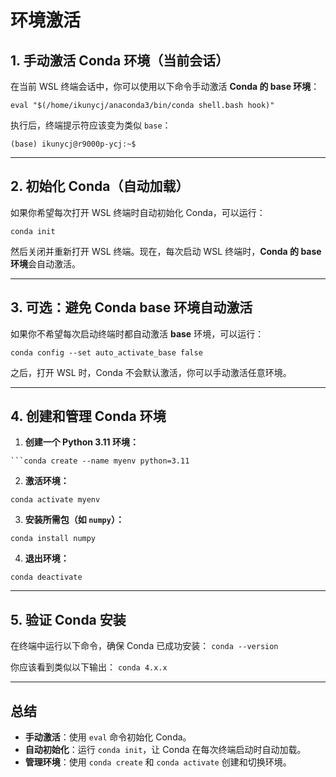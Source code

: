 # 环境激活
## **1. 手动激活 Conda 环境（当前会话）**

在当前 WSL 终端会话中，你可以使用以下命令手动激活 **Conda 的 base 环境**：
```
eval "$(/home/ikunycj/anaconda3/bin/conda shell.bash hook)"
```
执行后，终端提示符应该变为类似 `base`：

```
(base) ikunycj@r9000p-ycj:~$
```

---

## **2. 初始化 Conda（自动加载）**

如果你希望每次打开 WSL 终端时自动初始化 Conda，可以运行：
```
conda init
```

然后关闭并重新打开 WSL 终端。现在，每次启动 WSL 终端时，**Conda 的 base 环境**会自动激活。

---

## **3. 可选：避免 Conda base 环境自动激活**

如果你不希望每次启动终端时都自动激活 **base** 环境，可以运行：
```
conda config --set auto_activate_base false
```

之后，打开 WSL 时，Conda 不会默认激活，你可以手动激活任意环境。

---

## **4. 创建和管理 Conda 环境**

1. **创建一个 Python 3.11 环境：**
```
```conda create --name myenv python=3.11
```
    
2. **激活环境：**
```
conda activate myenv
```
3. **安装所需包（如 `numpy`）：**
```
conda install numpy
```
4. **退出环境：**
```
conda deactivate
```
---

## **5. 验证 Conda 安装**

在终端中运行以下命令，确保 Conda 已成功安装：
`conda --version`

你应该看到类似以下输出：
`conda 4.x.x`

---
## **总结**

- **手动激活**：使用 `eval` 命令初始化 Conda。
- **自动初始化**：运行 `conda init`，让 Conda 在每次终端启动时自动加载。
- **管理环境**：使用 `conda create` 和 `conda activate` 创建和切换环境。